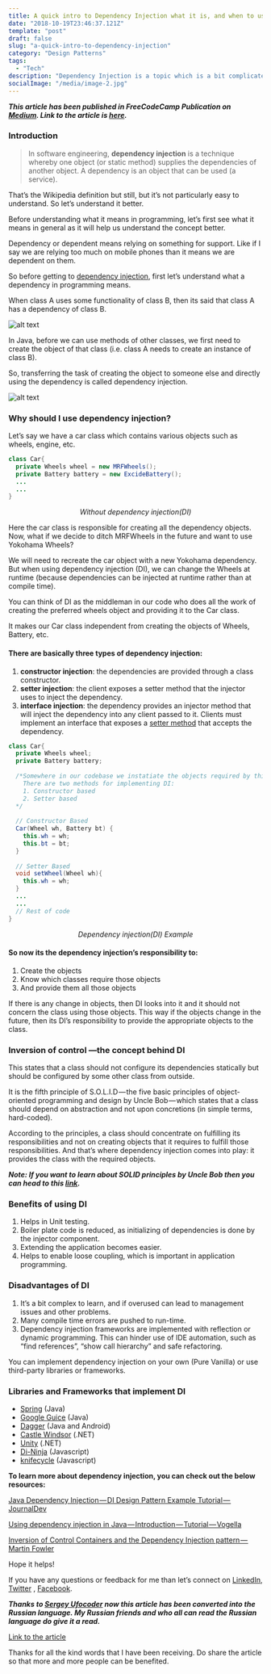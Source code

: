 ```yaml
---
title: A quick intro to Dependency Injection what it is, and when to use it
date: "2018-10-19T23:46:37.121Z"
template: "post"
draft: false
slug: "a-quick-intro-to-dependency-injection"
category: "Design Patterns"
tags:
  - "Tech"
description: "Dependency Injection is a topic which is a bit complicated to understand for a fresher but at the same time it's important since it's being used quite widely in software development. In this post, I try to simplify it as much as possible."
socialImage: "/media/image-2.jpg"
---
```


**_This article has been published in FreeCodeCamp Publication on [Medium]. Link to the article is [here]._**

### Introduction

> In software engineering, **dependency injection** is a technique whereby one object (or static method) supplies the dependencies of another object. A dependency is an object that can be used (a service).

That’s the Wikipedia definition but still, but it’s not particularly easy to understand. So let’s understand it better.

Before understanding what it means in programming, let’s first see what it means in general as it will help us understand the concept better.

Dependency or dependent means relying on something for support. Like if I say we are relying too much on mobile phones than it means we are dependent on them.

So before getting to [dependency injection], first let’s understand what a dependency in programming means.

When class A uses some functionality of class B, then its said that class A has a dependency of class B.

![alt text](/media/blog-images/its_dependency.jpg "It's a Dependency!")

In Java, before we can use methods of other classes, we first need to create the object of that class (i.e. class A needs to create an instance of class B).

So, transferring the task of creating the object to someone else and directly using the dependency is called dependency injection.

![alt text](/media/blog-images/comics_story.png "What if code could speak?")

### Why should I use dependency injection?

Let’s say we have a car class which contains various objects such as wheels, engine, etc.

```java
class Car{
  private Wheels wheel = new MRFWheels();
  private Battery battery = new ExcideBattery();
  ...
  ...
}
```
<p style="text-align: center; font-style: italic; font-size: 14px;">Without dependency injection(DI)</p>

Here the car class is responsible for creating all the dependency objects. Now, what if we decide to ditch MRFWheels in the future and want to use Yokohama Wheels?

We will need to recreate the car object with a new Yokohama dependency. But when using dependency injection (DI), we can change the Wheels at runtime (because dependencies can be injected at runtime rather than at compile time).

You can think of DI as the middleman in our code who does all the work of creating the preferred wheels object and providing it to the Car class.

It makes our Car class independent from creating the objects of Wheels, Battery, etc.

#### There are basically three types of dependency injection:

1. __constructor injection__: the dependencies are provided through a class constructor.
2. __setter injection__: the client exposes a setter method that the injector uses to inject the dependency.
3. __interface injection__: the dependency provides an injector method that will inject the dependency into any client passed to it. Clients must implement an interface that exposes a [setter method] that accepts the dependency.

```java
class Car{
  private Wheels wheel;
  private Battery battery;
  
  /*Somewhere in our codebase we instatiate the objects required by this class.
    There are two methods for implementing DI:
    1. Constructor based
    2. Setter based
  */
  
  // Constructor Based
  Car(Wheel wh, Battery bt) {
    this.wh = wh;
    this.bt = bt;
  }
  
  // Setter Based
  void setWheel(Wheel wh){
    this.wh = wh;
  }
  ...  
  ...
  // Rest of code  
}
```
<p style="text-align: center; font-style: italic; font-size: 14px;">Dependency injection(DI) Example</p>

#### So now its the dependency injection’s responsibility to:

1. Create the objects
2. Know which classes require those objects
3. And provide them all those objects

If there is any change in objects, then DI looks into it and it should not concern the class using those objects. This way if the objects change in the future, then its DI’s responsibility to provide the appropriate objects to the class.

### Inversion of control —the concept behind DI

This states that a class should not configure its dependencies statically but should be configured by some other class from outside.

It is the fifth principle of S.O.L.I.D — the five basic principles of object-oriented programming and design by Uncle Bob — which states that a class should depend on abstraction and not upon concretions (in simple terms, hard-coded).

According to the principles, a class should concentrate on fulfilling its responsibilities and not on creating objects that it requires to fulfill those responsibilities. And that’s where dependency injection comes into play: it provides the class with the required objects.

_**Note: If you want to learn about SOLID principles by Uncle Bob then you can head to this [link].**_

### Benefits of using DI

1. Helps in Unit testing.
2. Boiler plate code is reduced, as initializing of dependencies is done by the injector component.
3. Extending the application becomes easier.
4. Helps to enable loose coupling, which is important in application programming.

### Disadvantages of DI

1. It’s a bit complex to learn, and if overused can lead to management issues and other problems.
2. Many compile time errors are pushed to run-time.
3. Dependency injection frameworks are implemented with reflection or dynamic programming. This can hinder use of IDE automation, such as “find references”, “show call hierarchy” and safe refactoring.

You can implement dependency injection on your own (Pure Vanilla) or use third-party libraries or frameworks.

### Libraries and Frameworks that implement DI
* [Spring] (Java)
* [Google Guice] (Java)
* [Dagger] (Java and Android)
* [Castle Windsor] (.NET)
* [Unity] (.NET)
* [Di-Ninja] (Javascript)
* [knifecycle] (Javascript)

**To learn more about dependency injection, you can check out the below resources:**

[Java Dependency Injection — DI Design Pattern Example Tutorial — JournalDev]

[Using dependency injection in Java — Introduction — Tutorial — Vogella]

[Inversion of Control Containers and the Dependency Injection pattern — Martin Fowler]

Hope it helps!

If you have any questions or feedback for me than let’s connect on [LinkedIn], [Twitter] , [Facebook].


_**Thanks to [Sergey Ufocoder] now this article has been converted into the Russian language. My Russian friends and who all can read the Russian language do give it a read.**_

[Link to the article]


Thanks for all the kind words that I have been receiving. Do share the article so that more and more people can be benefited.

[arbitrary case-insensitive reference text]: https://www.mozilla.org
[here]: https://medium.freecodecamp.org/a-quick-intro-to-dependency-injection-what-it-is-and-when-to-use-it-7578c84fa88f
[Medium]: https://medium.com/
[dependency injection]: https://en.wikipedia.org/wiki/Dependency_injection
[setter method]: https://en.wikipedia.org/wiki/Mutator_method
[link]: https://scotch.io/bar-talk/s-o-l-i-d-the-first-five-principles-of-object-oriented-design#toc-single-responsibility-principle

[Spring]: https://www.tutorialspoint.com/spring/spring_dependency_injection.htm
[Google Guice]: https://github.com/google/guice
[Dagger]: https://square.github.io/dagger/ 
[Castle Windsor]: https://github.com/castleproject/Windsor
[Unity]: https://www.microsoft.com/en-us/download/details.aspx?id=39944
[Di-Ninja]: https://di-ninja.github.io/di-ninja/
[knifecycle]: https://github.com/nfroidure/knifecycle
[auryn]: https://github.com/rdlowrey/auryn

[Java Dependency Injection — DI Design Pattern Example Tutorial — JournalDev]: https://www.journaldev.com/2394/java-dependency-injection-design-pattern-example-tutorial
[Using dependency injection in Java — Introduction — Tutorial — Vogella]: https://www.vogella.com/tutorials/DependencyInjection/article.html
[Inversion of Control Containers and the Dependency Injection pattern — Martin Fowler]: https://www.martinfowler.com/articles/injection.html

[Bhavya Karia]: https://medium.com/@bhavyankaria
[Sergey Ufocoder]: https://medium.com/u/7a7d59054bae
[Link to the article]: https://medium.com/@xufocoder/a-quick-intro-to-dependency-injection-what-it-is-and-when-to-use-it-de1367295ba8
[LinkedIn]: https://www.linkedin.com/in/bhavya-karia-1b115a93/
[Twitter]: https://twitter.com/thebhavyakaria
[Facebook]: https://www.facebook.com/karia.bhavya